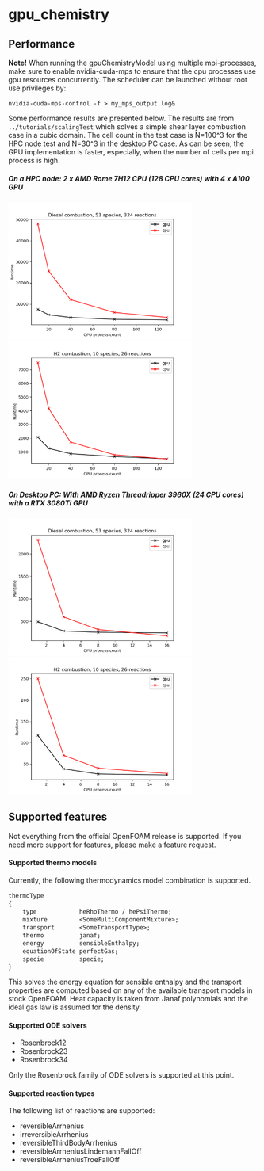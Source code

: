 # gpu_chemistry


## Performance

**Note!** When running the gpuChemistryModel using multiple mpi-processes, make sure to enable nvidia-cuda-mps to ensure that the cpu processes use gpu resources concurrently. The scheduler can be launched without root use privileges by:
```
nvidia-cuda-mps-control -f > my_mps_output.log&
```

Some performance results are presented below. The results are from ```../tutorials/scalingTest``` which solves a simple shear layer combustion case in a cubic domain. The cell count in the test case is N=100^3 for the HPC node test and N=30^3 in the desktop PC case. As can be seen, the GPU implementation is faster, especially, when the number of cells per mpi process is high.

##### On a HPC node: 2 x AMD Rome 7H12 CPU (128 CPU cores) with 4 x A100 GPU
<img src="../tutorials/scalingTest/gri_results_a100.png" alt="asd" width="370"/>
<img src="../tutorials/scalingTest/h2_results_a100.png" alt="asd" width="370"/>

##### On Desktop PC: With AMD Ryzen Threadripper 3960X (24 CPU cores) with a RTX 3080Ti GPU
<img src="../tutorials/scalingTest/gri_results_rtx3080ti.png" alt="asd" width="370"/>
<img src="../tutorials/scalingTest/h2_results_rtx3080ti.png" alt="asd" width="370"/>

## Supported features
Not everything from the official OpenFOAM release is supported. If you need more support for features, please make a feature request.

#### Supported thermo models
Currently, the following thermodynamics model combination is supported.

```
thermoType
{
    type            heRhoThermo / hePsiThermo;
    mixture         <SomeMultiComponentMixture>;
    transport       <SomeTransportType>;
    thermo          janaf;
    energy          sensibleEnthalpy;
    equationOfState perfectGas;
    specie          specie;
}
```
This solves the energy equation for sensible enthalpy and the transport properties are computed based on any of the available transport models in stock OpenFOAM. Heat capacity is taken from Janaf polynomials and the ideal gas law is assumed for the density.


#### Supported ODE solvers
* Rosenbrock12
* Rosenbrock23
* Rosenbrock34

Only the Rosenbrock family of ODE solvers is supported at this point.


#### Supported reaction types
The following list of reactions are supported:

* reversibleArrhenius
* irreversibleArrhenius
* reversibleThirdBodyArrhenius
* reversibleArrheniusLindemannFallOff
* reversibleArrheniusTroeFallOff




